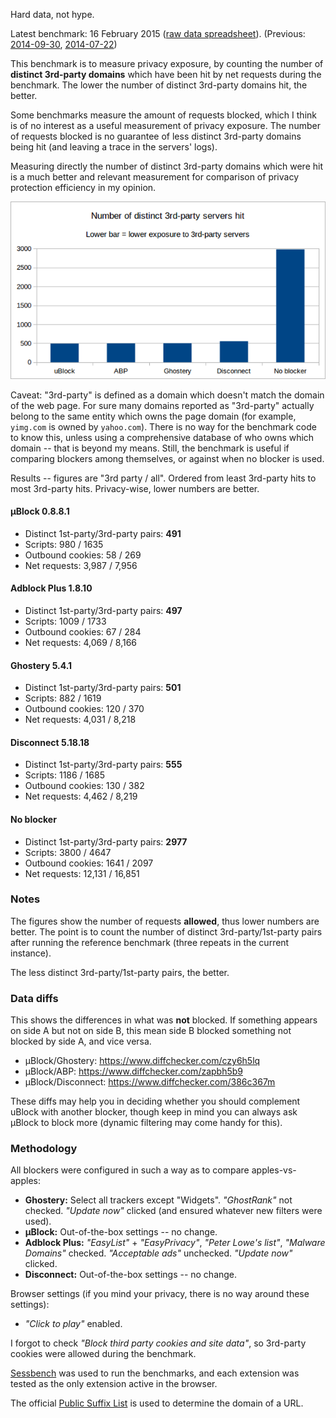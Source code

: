 Hard data, not hype.

Latest benchmark: 16 February 2015 ([raw data spreadsheet](https://github.com/gorhill/uBlock/blob/master/doc/benchmarks/privex-201502-16.ods)). (Previous: [2014-09-30](https://github.com/gorhill/uBlock/blob/master/doc/benchmarks/privex-201409-30.ods), [2014-07-22](https://github.com/gorhill/uBlock/blob/master/doc/benchmarks/privex-201407-22.ods))

This benchmark is to measure privacy exposure, by counting the number of **distinct 3rd-party domains** which
have been hit by net requests during the benchmark. The lower the number of distinct 3rd-party domains hit, the better.

Some benchmarks measure the amount of requests blocked, which I think is of no interest as a useful
measurement of privacy exposure. The number of requests blocked is no guarantee of less distinct 3rd-party domains being hit (and leaving a trace in the servers' logs).

Measuring directly the number of distinct 3rd-party domains which were hit is a much better and relevant measurement for comparison of privacy protection efficiency in my opinion.

![Privacy benchmark graph](https://raw.githubusercontent.com/gorhill/uBlock/master/doc/benchmarks/privex-201502-16.png)

Caveat: "3rd-party" is defined as a domain which doesn't match the domain of the web page. For sure many 
domains reported as "3rd-party" actually belong to the same entity which owns the page domain (for example, `yimg.com` is owned by `yahoo.com`). There is no way for the benchmark code to know this, unless using a comprehensive database of who owns which domain -- that is beyond my means. Still, the benchmark is useful if comparing blockers among themselves, or against when no blocker is used.

Results -- figures are "3rd party / all". Ordered from least 3rd-party hits to most 3rd-party hits. Privacy-wise, lower numbers are better.

#### µBlock 0.8.8.1

- Distinct 1st-party/3rd-party pairs: **491**
- Scripts: 980 / 1635
- Outbound cookies: 58 / 269
- Net requests: 3,987 / 7,956

#### Adblock Plus 1.8.10

- Distinct 1st-party/3rd-party pairs: **497**
- Scripts: 1009 / 1733
- Outbound cookies: 67 / 284
- Net requests: 4,069 / 8,166

#### Ghostery 5.4.1

- Distinct 1st-party/3rd-party pairs: **501**
- Scripts: 882 / 1619
- Outbound cookies: 120 / 370
- Net requests: 4,031 / 8,218

#### Disconnect 5.18.18

- Distinct 1st-party/3rd-party pairs: **555**
- Scripts: 1186 / 1685
- Outbound cookies: 130 / 382
- Net requests: 4,462 / 8,219

#### No blocker

- Distinct 1st-party/3rd-party pairs: **2977**
- Scripts: 3800 / 4647
- Outbound cookies: 1641 / 2097
- Net requests: 12,131 / 16,851

### Notes

The figures show the number of requests **allowed**, thus lower numbers are better. 
The point is to count the number of distinct 3rd-party/1st-party pairs after running 
the reference benchmark (three repeats in the current instance).

The less distinct 3rd-party/1st-party pairs, the better.

### Data diffs

This shows the differences in what was **not** blocked. If something appears on side A but not on side B, this mean side B blocked something not blocked by side A, and vice versa.

- µBlock/Ghostery: https://www.diffchecker.com/czy6h5lq
- µBlock/ABP: https://www.diffchecker.com/zapbh5b9
- µBlock/Disconnect: https://www.diffchecker.com/386c367m

These diffs may help you in deciding whether you should complement uBlock with another blocker, though keep in mind you can always ask µBlock to block more (dynamic filtering may come handy for this).

### Methodology

All blockers were configured in such a way as to compare apples-vs-apples:

- **Ghostery:** Select all trackers except "Widgets". _"GhostRank"_ not checked. _"Update now"_ clicked (and ensured whatever new filters were used).
- **µBlock:** Out-of-the-box settings -- no change.
- **Adblock Plus:** _"EasyList"_ + _"EasyPrivacy"_, _"Peter Lowe's list"_, _"Malware Domains"_ checked. _"Acceptable ads"_ unchecked. _"Update now"_ clicked.
- **Disconnect:** Out-of-the-box settings -- no change.

Browser settings (if you mind your privacy, there is no way around these settings):
- _"Click to play"_ enabled.

I forgot to check _"Block third party cookies and site data"_, so 3rd-party cookies were allowed during the benchmark.

[Sessbench](https://github.com/gorhill/sessbench) was used to run the benchmarks, 
and each extension was tested as the only extension active in the browser.

The official [Public Suffix List](https://publicsuffix.org/list/) is used to determine the domain of a URL.